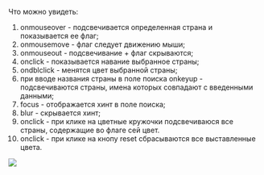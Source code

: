 Что можно увидеть:

1. onmouseover - подсвечивается определенная страна и показывается ее флаг;
2. onmousemove - флаг следует движению мыши;
2. onmouseout - подсвечивание + флаг скрываются;
3. onclick - показывается навание выбранное страны;
4. ondblclick - менятся цвет выбранной страны;
5. при вводе названия страны в поле поиска onkeyup - подсвечиваются страны, имена которых совпадают с введенными данными;
6. focus - отображается хинт в поле поиска;
7. blur - скрывается хинт;
8. onclick - при клике на цветные кружочки подсвечиваюся все страны, содержащие во флаге сей цвет.
8. onclick - при клике на кнопу reset сбрасываются все выставленные цвета.

![](http://i.imgur.com/qnw6MSG.png)

